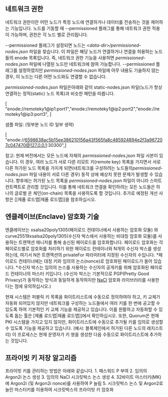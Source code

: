 <span lang="zh-CN">네트워크 권한</span>
---------------------------------------

<span lang="zh-CN">네트워크 권한이란 어떤 노드가 특정 노드에 연결하거나 데이터를 전송하는 것을 제어하는 기능입니다</span>. <span lang="zh-CN">노드를 기동할 때 </span>--permissioned <span lang="zh-CN">플래그를 통해 네트워크 권한 적용이 가능하며</span>, <span lang="zh-CN">권한은 각 노드 별로 관리됩니다</span>.

<span id="_heading=h.gjdgxs"></span> --permissioned <span lang="zh-CN">플래그가 설정되면 노드는 </span>*&lt;data-dir&gt;/permissioned-nodes.json* <span lang="zh-CN">파일을 찾습니다</span>. <span lang="zh-CN"><span style="background: #f8f9fa">이 파일은 해당 노드가 연결하거나 연결을 허용하는 노드들의 </span>enode <span lang="zh-CN">목록입니다</span>. <span lang="zh-CN">즉</span>, <span lang="zh-CN">네트워크 권한 기능을 사용하면</span><span style="background: #f8f9fa"> </span></span>*permissioned-nodes.json*<span style="background: #f8f9fa"> </span><span lang="zh-CN"><span style="background: #f8f9fa">파일에 나열된 노드만 네트워크에 참여 가능합니다</span>. </span>--permissioned<span style="background: #f8f9fa"> </span><span lang="zh-CN"><span style="background: #f8f9fa">플래그를 설정하였지만 </span></span>*permissioned-nodes.json*<span style="background: #f8f9fa"> <span lang="zh-CN">파일에 아무 내용도 기술하지 않는 경우</span>, <span lang="zh-CN">이 노드는 다른 어떤 노드와도 연결할 수 없습니다</span>.</span>

*permissioned-nodes.json* <span lang="zh-CN"><span style="background: #f8f9fa">파일은아래와 같이 </span>static-nodes.json <span lang="zh-CN">파일</span>(<span lang="zh-CN">노드가 항상 연결하는 정적</span>(static) <span lang="zh-CN">노드 목록</span>)<span lang="zh-CN">과 비슷한 패턴을 따릅니다</span>.</span>

\[ "enode://remoteky1@ip1:port1","enode://remoteky1@ip2:port2","enode://remoteky1@ip3:port3", \]

<span lang="zh-CN">샘플 파일</span>: (<span lang="zh-CN">뒷부분 노드 </span>ID <span lang="zh-CN">일부 생략</span>)

\[ "enode://6598638ac5b15ee386210156a43f565fa8c485924894e2f3a967207c047470@127.0.0.1:30300",\]

<span lang="zh-CN">참고</span>: <span lang="zh-CN">현재 버전에서는 모든 노드에 자체의 </span>*permissioned-nodes.json* <span lang="zh-CN">파일 사본이 있습니다</span>. <span lang="zh-CN">이 경우</span>, <span lang="zh-CN">여러 노드가 서로 다른 리모트 키</span>(remote key) <span lang="zh-CN">목록을 가지면서 서로 다른 허가된 노드 목록을 가지게 되면</span>(<span lang="zh-CN">네트워크를 구성하려는 노드들의</span>*permissioned-nodes.json* <span lang="zh-CN">파일 내용이 서로 다른 경우</span>) <span lang="zh-CN">동작 상에 예상치 못한 문제가 발생할 수 있습니다</span>. <span lang="zh-CN">향후에는 허가된 노드 목록을 </span>*permissioned-nodes.json* <span lang="zh-CN">파일이 아니라 스마트 컨트랙트로 관리할 것입니다</span>. <span lang="zh-CN">이를 통해 네트워크 연결을 확인하려는 모든 노드들은 하나의 글로벌 온 체인</span>(on-chain) <span lang="zh-CN">목록을 사용하도록 할 것입니다</span>. <span lang="zh-CN">추가로 예정된 개선 사항은 </span>\[\[<span lang="zh-CN">제품 로드맵</span>|<span lang="zh-CN">제품 로드맵</span>\]\]<span lang="zh-CN">을 참조하십시오</span>.

<span lang="zh-CN">엔클레이브</span>(Enclave) <span lang="zh-CN">암호화 기술 </span>
------------------------------------------------------------------------------------

<span lang="zh-CN">엔클레이브는 </span>xsalsa20poly1305(<span lang="zh-CN">페이로드 컨테이너에서 사용하는 암호화 모듈</span>) <span lang="zh-CN">와 </span>curve25519xsalsa20poly1305(<span lang="zh-CN">수신자 박스에서 사용하는 비대칭 암호화 모듈</span>)<span lang="zh-CN">를 사용하는 트랜잭션 매니저를 통해 송신된 페이로드를 암호화합니다</span>. <span lang="zh-CN">페이로드 암호화는 각 페이로드별로 암호화를 처리하기 위한 페이로드 컨테이너와 </span>N<span lang="zh-CN">개의 수신자 박스를 생성하는데</span>, <span lang="zh-CN">여기서 </span>N<span lang="zh-CN">은 트랜잭션의 </span>privateFor <span lang="zh-CN">파라미터에 지정된 수신자의 수입니다</span>.
\*<span lang="zh-CN">페이로드 컨테이너에는 대칭 키와 임의의 논스</span>(nonce)<span lang="zh-CN">로 암호화된 페이로드가 들어 있습니다</span>.
\*<span lang="zh-CN">수신자 박스는 임의의 논스를 사용하는 수신자의 공개키를 위해 암호화된 페이로드 컨테이너의 마스터 키입니다</span>. (<span lang="zh-CN">수신자 박스는 기본적으로 </span>PGP(Pretty Good Privacy)<span lang="zh-CN">가 동작하는 방식과 동일하게 동작하지만 </span>[NaCl](https://nacl.cr.yp.to/) <span lang="zh-CN">암호화 라이브러리를 사용한다는 점에 유의하십시오</span>.)

<span lang="zh-CN">현재 시스템은 퍼블릭 키 목록을 화이트리스트에 수동으로 정의하여야 하고</span>, <span lang="zh-CN">키 교체가 자동화 되어있지 않지만 네트워크를 구성하는 노드들에서 여러 키를 한 번에 공고할 수 있도록 하여 기본적인 키 교체 기능을 제공하고 있습니다</span>. <span lang="zh-CN">이를 원활하고 자동화할 수 있도록 돕는 툴은 </span>\[<span lang="zh-CN">제품 로드맵</span>|<span lang="zh-CN">제품 로드맵</span>\]\]<span lang="zh-CN">에서 확인하십시오</span>. <span lang="zh-CN">또한</span>, Quorum<span lang="zh-CN">은 현재 </span>PKI <span lang="zh-CN">시스템을 가지고 있지 않지만</span>, <span lang="zh-CN">화이트리스트에 수동으로 추가될 키를 임의로 생성할 수 있도록 기능을 제공하고 있습니다</span>. (<span lang="zh-CN">예시</span>: <span lang="zh-CN">블록체인에서 허가된 다른 노드의 레지스트리</span>) <span lang="zh-CN">이 프로세스는 현재 운영자가 키 쌍을 생성한 다음 수동으로 화이트리스트에 추가하는 것입니다</span>.

<span lang="zh-CN">프라이빗 키 저장 알고리즘</span>
---------------------------------------------------

<span lang="zh-CN">프라이빗 키를 관리하는 방법은 아래와 같습니다</span>. 1. <span lang="zh-CN">패스워드 </span>P <span lang="zh-CN">부여 </span>2. <span lang="zh-CN">임의의 </span>Argon2i <span lang="zh-CN">논스 생성 </span>3. <span lang="zh-CN">임의의 </span>NaCl <span lang="zh-CN">시크릿박스 논스 생성 </span>4. 32<span lang="zh-CN">바이트 마스터키</span>(MK)<span lang="zh-CN">에 </span>Argon2i (<span lang="zh-CN">및 </span>Argon2i nonce)<span lang="zh-CN">를 사용하여 </span>P <span lang="zh-CN">늘림 </span>5. <span lang="zh-CN">시크릿박스 논스 및 </span>Argon2<span lang="zh-CN">로 늘린 마스터키를 이용하여 시크릿박스의 프라이빗 키 암호화</span>
